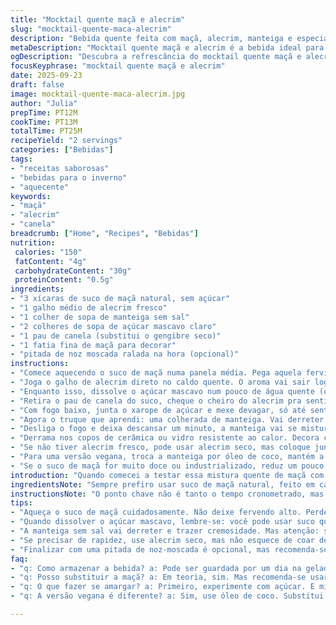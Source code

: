 ```yaml
---
title: "Mocktail quente maçã e alecrim"
slug: "mocktail-quente-maca-alecrim"
description: "Bebida quente feita com maçã, alecrim, manteiga e especiarias, sem álcool. Sabor que surge com o toque herbal do alecrim, açúcar mascavo e um pouco de manteiga só pra dar textura e um respiro amanteigado no fim. Perfeito pra dias frios, quando o cheiro do açúcar queimando junto com a maçã invade a cozinha. Variante sem gengibre, usando canela em pau. Sem nozes, ovos ou glúten, simples e reconfortante."
metaDescription: "Mocktail quente maçã e alecrim é a bebida ideal para aquecer seu dia frio. Sabor herbal, textura amanteigada, pura reconforto."
ogDescription: "Descubra a refrescância do mocktail quente maçã e alecrim. Sabor envolvente, aroma intenso, perfeito para aquecer os dias de frio."
focusKeyphrase: "mocktail quente maçã e alecrim"
date: 2025-09-23
draft: false
image: mocktail-quente-maca-alecrim.jpg
author: "Julia"
prepTime: PT12M
cookTime: PT13M
totalTime: PT25M
recipeYield: "2 servings"
categories: ["Bebidas"]
tags:
- "receitas saborosas"
- "bebidas para o inverno"
- "aquecente"
keywords:
- "maçã"
- "alecrim"
- "canela"
breadcrumb: ["Home", "Recipes", "Bebidas"]
nutrition: 
 calories: "150"
 fatContent: "4g"
 carbohydrateContent: "30g"
 proteinContent: "0.5g"
ingredients:
- "3 xícaras de suco de maçã natural, sem açúcar"
- "1 galho médio de alecrim fresco"
- "1 colher de sopa de manteiga sem sal"
- "2 colheres de sopa de açúcar mascavo claro"
- "1 pau de canela (substitui o gengibre seco)"
- "1 fatia fina de maçã para decorar"
- "pitada de noz moscada ralada na hora (opcional)"
instructions:
- "Comece aquecendo o suco de maçã numa panela média. Pega aquela fervidinha leve, não precisa deixar brigar, senão perde o frescor."
- "Joga o galho de alecrim direto no caldo quente. O aroma vai sair logo, mas mantenha ele dentro, coberto com uma tampa por uns 8 minutos. O segredo daqui é deixar o alecrim infundir, só assim o sabor herbal pega fundo, e não fica amargo."
- "Enquanto isso, dissolve o açúcar mascavo num pouco de água quente (ou suco, se quiser manter a mesma linha). Isso evita o granulado ficando no fundo — já perdi muitas tentativas com açúcar que não se incorporava direito."
- "Retira o pau de canela do suco, cheque o cheiro do alecrim pra sentir quando já abriu bem, às vezes precisa de uns 10 minutos, às vezes menos. Depende do tamanho do galho e de quão fresco está."
- "Com fogo baixo, junta o xarope de açúcar e mexe devagar, só até sentir que o açúcar está todo incorporado. Cuidado, açúcar queimando amargaria tudo."
- "Agora o truque que aprendi: uma colherada de manteiga. Vai derreter na bebida quente, dando um toque amanteigado, cremoso, aquele contraste que faz o drink sair da simplicidade. Se usar manteiga com sal, cuidado pra não pesar."
- "Desliga o fogo e deixa descansar um minuto, a manteiga vai se misturar e o aroma vai ficar entre doce e herbáceo. Se quiser, bate rápido com um fouet pra emulsificar um pouco, não fica oleoso, só mais gostoso."
- "Derrama nos copos de cerâmica ou vidro resistente ao calor. Decora com a fatia fina de maçã e, se curtir, uma pitada de noz moscada tirada na hora por cima. Ela traz um leve toque picante que casa bem com o alecrim."
- "Se não tiver alecrim fresco, pode usar alecrim seco, mas coloque junto com o pau de canela logo no começo e coe antes de servir. Sempre prefiro o fresco pra evitar amargor, mas é bom pra emergências."
- "Para uma versão vegana, troca a manteiga por óleo de coco, mantém a untuosidade, altera o aroma, mas não perde a textura."
- "Se o suco de maçã for muito doce ou industrializado, reduz um pouco o açúcar e observa o ponto. O suco caseiro ou sem açúcar é mais versátil, deixa controlar melhor as doçuras e amargores."
introduction: "Quando comecei a testar essa mistura quente de maçã com alecrim, achava que o alecrim ia perder intensidade ou ficar muito amargo. Mas percebi que controlando o tempo de infusão e adicionando a manteiga no final, tudo muda totalmente. O alecrim abre aquele perfume intenso, a maçã traz doçura natural, e a manteiga ainda traz um toque único, tanto na textura quanto no sabor. Sem contar que a canela entra pra dar um calor a mais, substituindo o gengibre. Vi que mexer demais ou deixar o suco fervendo alto faz amargar, aprendi na marra. O ideal é cuidar a infusão, sentir o cheiro e colorido mudando, e lembrar que cada ingrediente tem seu tempo pra soltar aroma sem sobrecarregar."
ingredientsNote: "Sempre prefiro usar suco de maçã natural, feito em casa ou comprado sem aditivos. Ele controla muito a doçura e mantém o gosto limpo. Evito açúcar branco comum, porque o mascavo dá uma profundidade, um toque caramelado que entra na bebida e contrasta com o alecrim. Manteiga sem sal é melhor pra não deixar o sabor salgado dominando. O alecrim fresco é indispensável, com cheiro verde e herbal; seco funciona, mas perde muito do perfume original e pode amargar rápido. Você pode trocar o pau de canela pelo gengibre, mas dosagens são importantes pra não deixar picante demais. No fim das contas, o segredo está na qualidade dos elementos, e paciência com o tempo de infusão."
instructionsNote: "O ponto chave não é tanto o tempo cronometrado, mas controlar o fogo e observar a transformação sensorial. Quando o suco começa a soltar aquele aroma frutado misturado com o alecrim, significa que está pronto pra receber o açúcar mascavo dissolvido. Depois da manteiga, mexa levemente até a emulsão se formar, o que dá a cremosidade gostosa. Se deixar ferver muito, pedaços podem queimar, amarga o caldo. Usar tampa evita evaporar muito líquido e dispersar os aromas. O truque de coar o alecrim e canela na hora do servir mantém tudo limpo no copo. Esse controle fino entre aroma, sabor e textura é o grande segredo pra não errar."
tips:
- "Aqueça o suco de maçã cuidadosamente. Não deixe fervendo alto. Perde frescor. Preste atenção no aroma. Quando começa a soltar fragrância, é hora de adicionar o alecrim. Cobrir a panela é essencial. O alecrim precisa infundir. Controlar o tempo aqui é chave pra não amargar a bebida."
- "Quando dissolver o açúcar mascavo, lembre-se: você pode usar suco quente. Isso ajuda. Mas controle a quantidade. Se o suco for doce, diminua o açúcar. Assim evita excessos. Em caso de urgência, água quente funciona, mas evita açúcar granulado. A ideia é deixar tudo homogêneo."
- "A manteiga sem sal vai derreter e trazer cremosidade. Mas atenção: se for manteiga salgada, ponha menos. A intensidade do sal pode sobrecarregar. O truque é misturar rapidamente com um fouet se quiser uma emulsão. Assim fica mais gostoso e suave. O importante é servir quente."
- "Se precisar de rapidez, use alecrim seco, mas não esquece de coar depois. O fresco é sempre mais surpreendente. A canela em pau ajuda a ajustar o sabor. Quem curte um toque picante pode substituir por gengibre. Mas dose com cuidado. O equilíbrio é crucial. O sabor pode ficar intenso, então observe."
- "Finalizar com uma pitada de noz-moscada é opcional, mas recomenda-se. O toque é especial. O aroma se intensifica e a experiência muda. Vale a pena experimentar. Isso dá outro nível a bebida. Cada ingrediente é importante. Controle a qualidade dos ingredientes."
faq:
- "q: Como armazenar a bebida? a: Pode ser guardada por um dia na geladeira. Mas o ideal é fazer na hora. Sabor fresco é sempre melhor. Se sobrar, reaqueça devagar."
- "q: Posso substituir a maçã? a: Em teoria, sim. Mas recomenda-se usar suco de maçã. Outras frutas podem ser muito doces ou não combinar. Frutos cítricos não funcionam."
- "q: O que fazer se amargar? a: Primeiro, experimente com açúcar. E misture devagar. Se passar do ponto, só usar menos alecrim na próxima. Diminuir o tempo de infusão resolve."
- "q: A versão vegana é diferente? a: Sim, use óleo de coco. Substitui a manteiga, mantém a textura, mas aroma muda. O sabor é diferente, mas igualmente gostoso."

---
```


